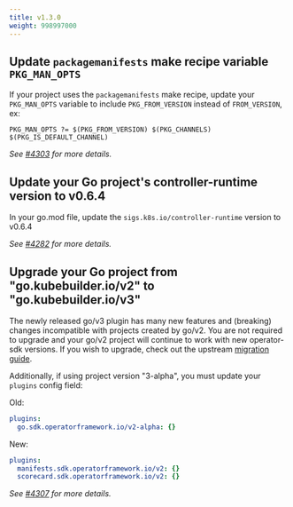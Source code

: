 ```yaml
---
title: v1.3.0
weight: 998997000
---
```


## Update `packagemanifests` make recipe variable `PKG_MAN_OPTS`

If your project uses the `packagemanifests` make recipe, update your `PKG_MAN_OPTS` variable to include `PKG_FROM_VERSION` instead of `FROM_VERSION`, ex:

```make
PKG_MAN_OPTS ?= $(PKG_FROM_VERSION) $(PKG_CHANNELS) $(PKG_IS_DEFAULT_CHANNEL)
```

_See [#4303](https://github.com/operator-framework/operator-sdk/pull/4303) for more details._

## Update your Go project's controller-runtime version to v0.6.4

In your go.mod file, update the `sigs.k8s.io/controller-runtime` version to v0.6.4

_See [#4282](https://github.com/operator-framework/operator-sdk/pull/4282) for more details._

## Upgrade your Go project from "go.kubebuilder.io/v2" to "go.kubebuilder.io/v3"

The newly released go/v3 plugin has many new features and (breaking) changes incompatible with projects created by go/v2. You are not required to upgrade and your go/v2 project will continue to work with new operator-sdk versions. If you wish to upgrade, check out the upstream [migration guide](https://master.book.kubebuilder.io/migration/plugin/plugins.html).

Additionally, if using project version "3-alpha", you must update your `plugins` config field:

Old:
```yaml
plugins:
  go.sdk.operatorframework.io/v2-alpha: {}
```

New:
```yaml
plugins:
  manifests.sdk.operatorframework.io/v2: {}
  scorecard.sdk.operatorframework.io/v2: {}
```

_See [#4307](https://github.com/operator-framework/operator-sdk/pull/4307) for more details._
